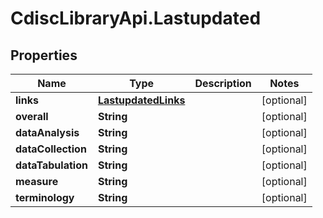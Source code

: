 # CdiscLibraryApi.Lastupdated

## Properties

Name | Type | Description | Notes
------------ | ------------- | ------------- | -------------
**links** | [**LastupdatedLinks**](LastupdatedLinks.md) |  | [optional] 
**overall** | **String** |  | [optional] 
**dataAnalysis** | **String** |  | [optional] 
**dataCollection** | **String** |  | [optional] 
**dataTabulation** | **String** |  | [optional] 
**measure** | **String** |  | [optional] 
**terminology** | **String** |  | [optional] 


